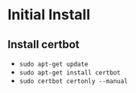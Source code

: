# Initial Install

## Install certbot
- `sudo apt-get update`
- `sudo apt-get install certbot`
- `sudo certbot certonly --manual`
